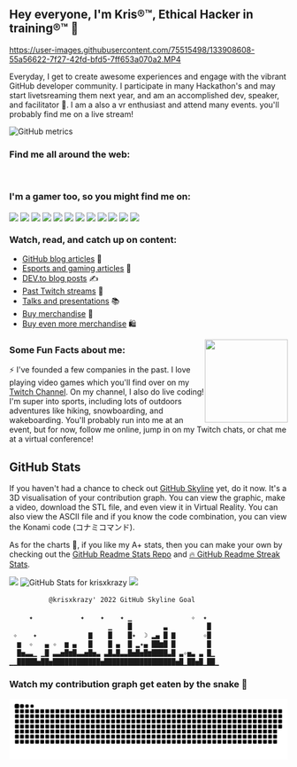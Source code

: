 ## Hey everyone, I'm Kris®™, Ethical Hacker in training®™ 👋


https://user-images.githubusercontent.com/75515498/133908608-55a56622-7f27-42fd-bfd5-7ff653a070a2.MP4
<!--
**MishManners/MishManners** is a ✨ _special_ ✨ repository because its `README.md` (this file) appears on your GitHub profile. -->
<!-- <img src=""> this is another way you can add in images -->
Everyday, I get to create awesome experiences and engage with the vibrant GitHub developer community. I participate in many Hackathon's and may start livetsreaming them next year, and am an accomplished dev, speaker, and facilitator :microphone:. I am a also a vr enthusiast and attend many events. you'll probably find me on a live stream!

<!-- ![2021-08-10 20-43-14 2021-08-10 20_45_32](https://user-images.githubusercontent.com/36594527/131284497-24a6db5f-d86d-4548-81cc-fa6aa186892c.gif) -->
![GitHub metrics](https://metrics.lecoq.io/krisxkrazy)  

### Find me all around the web:

<p align="left">
<a href="http://twitter.com/krisxkrazy" target="blank"><img align="center" src="https://github.com/mishmanners/MishManners/blob/master/socials/twitter%20(2).png" alt="" height="30" /></a>
<a href="http://linkedin.com/in/krisxkrazy" target="blank"><img align="center" src="https://github.com/mishmanners/MishManners/blob/master/socials/transparent-Linkedin-logo-icon.png" alt="" height="30" /></a>
<a href="http://instagram.com/krisxkrazy" target="blank"><img align="center" src="https://github.com/mishmanners/MishManners/blob/master/socials/instagram.png" alt="" height="30" /></a>
<a href="http://twitch.tv/krisxkrazy" target="blank"><img align="center" src="https://github.com/mishmanners/MishManners/blob/master/socials/twitch.png" alt="" height="30" /></a>
<a href="http://youtube.com/c/UCw7SdwMQPah_SHl2VELFyEQ" target="blank"><img align="center" src="https://github.com/mishmanners/MishManners/blob/master/socials/youtube.png" alt="" height="30" /></a>
<a href="http://krisxkrazy.com" target="blank"><img align="center" src="https://github.com/mishmanners/MishManners/blob/master/socials/chrome.png" alt="" height="30" /></a>
<a href="https://hackathongoddess.wordpress.com/" target="blank"><img align="center" src="https://github.com/mishmanners/MishManners/blob/master/socials/chrome.png" alt="" height="30" /></a>
<a href="https://dev.to/krisxkrazy" target="blank"><img align="center" src="https://github.com/mishmanners/MishManners/blob/master/socials/devto.png" alt="" height="30" /></a>
</p>

<!-- TODO add in the rest of the URLs here -->
### I'm a gamer too, so you might find me on:
<a href="https://discordapp.com/invite/code" target="blank"><img align="center" src="https://github.com/mishmanners/MishManners/blob/master/Game%20Icons/discord.png" height="30" /></a>
<a href=" " target="blank"><img align="center" src="https://github.com/mishmanners/MishManners/blob/master/Game%20Icons/ESO.png" height="30" /></a> 
<a href=" " target="blank"><img align="center" src="https://github.com/mishmanners/MishManners/blob/master/Game%20Icons/Epic.png" height="30" /></a> 
<a href=" " target="blank"><img align="center" src="https://github.com/mishmanners/MishManners/blob/master/Game%20Icons/LoL.png" height="30" /></a>
<a href=" " target="blank"><img align="center" src="https://github.com/mishmanners/MishManners/blob/master/Game%20Icons/Battlenet.png" height="30" /></a>
<a href=" " target="blank"><img align="center" src="https://github.com/mishmanners/MishManners/blob/master/Game%20Icons/Xbox.png" height="30" /></a> 
<a href=" " target="blank"><img align="center" src="https://github.com/mishmanners/MishManners/blob/master/Game%20Icons/PS.png" height="30" /></a> 
<a href="" target="blank"><img align="center" src="https://github.com/mishmanners/MishManners/blob/master/Game%20Icons/PoGo.png" height="30" /></a> 
<a href="" target="blank"><img align="center" src="https://github.com/mishmanners/MishManners/blob/master/Game%20Icons/Shadowverse.png" height="30" /></a> 
<a href="" target="blank"><img align="center" src="https://github.com/mishmanners/MishManners/blob/master/Game%20Icons/Steam.png" height="30" /></a>
<a href="" target="blank"><img align="center" src="https://github.com/mishmanners/MishManners/blob/master/Game%20Icons/Switch.png" height="30" /></a>
<a href="" target="blank"><img align="center" src="https://github.com/mishmanners/MishManners/blob/master/Game%20Icons/arena.png" height="30" /></a>

<!--
## Listening too 🎧 Need to fix this.

[![Spotify](https://mishmanners.vercel.app/api/spotify)](https://open.spotify.com/user/22a52oj3e5hnylnh2ua2e6loy) --!>

<!--

- [Twitter](http://twitter.com/krisxkrazy) :bird:
- [Instagram](http://instagram.com/krisxkrazy) 📸
- [Twitch](http://twitch.tv/krisxkrazy) 📺 
- [LinkedIn](http://linkedin.com/in/krisxkrazy) 👩‍💻
- [YouTube](http://youtube.com/c/krisxkrazy) 📽 
- [KrisKrazy®™ website](http://krisxkrazy.com) 🌐 
- [Kris Krazy®™ blog](https://kriskrazy.com/blog) 🌐

-->

### Watch, read, and catch up on content:
- [GitHub blog articles](https://github.blog/author/krisxkrazy/) :book:
- [Esports and gaming articles](https://www.kriskrazy.com/blog) :notebook:
- [DEV.to blog posts](https://dev.to/krisxkrazy) ✍️
- [Past Twitch streams](https://www.twitch.tv/krisxkrazy/videos?filter=highlights&sort=time) :bookmark:
- [Talks and presentations](https://kriskrazy.com/recorded-presentations/) :books:
- [Buy merchandise](https://merch.streamelements.com/mishmanners/) 🛒
- [Buy even more merchandise](https://www.redbubble.com/people/MishManners/shop) 🛍️

<img align="right" width="150" height="150" src="https://user-images.githubusercontent.com/75515498/133908951-49be6606-12b5-4b53-9530-83221f000174.png"></a>
### Some Fun Facts about me:
:zap: I've founded a few companies in the past. I love playing video games which you'll find over on my [Twitch Channel](http://twitch.tv/MishManners). On my channel, I also do live coding! I'm super into sports, including lots of outdoors adventures like hiking, snowboarding, and wakeboarding. You'll probably run into me at an event, but for now, follow me online, jump in on my Twitch chats, or chat me at a virtual conference!

## GitHub Stats

If you haven't had a chance to check out [GitHub Skyline](https://skyline.github.com/) yet, do it now. It's a 3D visualisation of your contribution graph. You can view the graphic, make a video, download the STL file, and even view it in Virtual Reality. You can also view the ASCII file and if you know the code combination, you can view the Konami code (コナミコマンド).

As for the charts 🥧, if you like my A+ stats, then you can make your own by checking out the [GitHub Readme Stats Repo](https://github.com/anuraghazra/github-readme-stats) and [🔥 GitHub Readme Streak Stats](https://github-readme-streak-stats.herokuapp.com/demo/).

<img src="https://user-images.githubusercontent.com/75515498/133912630-04ea290f-089c-4756-8313-b6447b153024.gif" width="700">

<img src="https://github-readme-stats.vercel.app/api?username=krisxkrazy&show_icons=true&include_all_commits=true&count_private=true&theme=jolly&layout=compact" alt="GitHub Stats for krisxkrazy" width="700">

<img src="https://github-readme-streak-stats.herokuapp.com/?user=krisxkrazy&theme=jolly" width="700">

``` 
          @krisxkrazy' 2022 GitHub Skyline Goal         

     ✦            ✦    ✦    ✦ ▁               ✧  ✦   
                         ▁    █        ▃          █  
 ✧    ✦             ▇    █    █✦  ☽ ▂▄ █ ▇       ✧█  
  ▆  ✧   ▄ ✧  ▆ ▄   █    █ ▄  █ ▂✦▄ ██▆█ █        █  
  █▅▃▃▁ ▁█ ▃▃▅█▆█▃▃▅█▅▃ ▃█▃█▃▃█▅█▅█▆████▃█ ▃✧▅▃ ▃ █▁ 
▁▁█████▅██▅████████████▅██████████████████▅█▁██▅█▁██▁

```

<!-- [![trophy](https://github-profile-trophy.vercel.app/?username=mishmanners&theme=radical)](https://github.com/ryo-ma/github-profile-trophy) ONLY if I want to show the trophy things here -->

### Watch my contribution graph get eaten by the snake 🐍

<!-- platane/snk works, it just puts it on a new branch -->
![mishmanners snake gif](https://github.com/mishmanners/MishManners/blob/output/github-contribution-grid-snake.svg)

